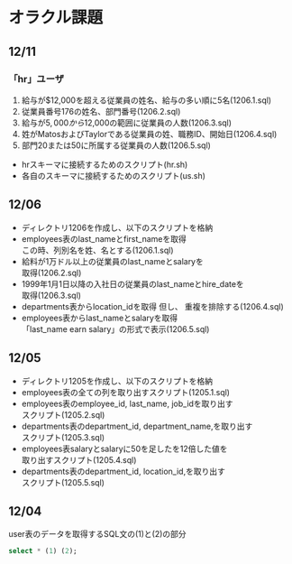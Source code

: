 # オラクル課題

## 12/11
### 「hr」ユーザ
1. 給与が$12,000を超える従業員の姓名、給与の多い順に5名(1206.1.sql)  
1. 従業員番号176の姓名、部門番号(1206.2.sql)  
1. 給与が$5,000から$12,000の範囲に従業員の人数(1206.3.sql)  
1. 姓がMatosおよびTaylorである従業員の姓、職務ID、開始日(1206.4.sql)  
1. 部門20または50に所属する従業員の人数(1206.5.sql)  
- hrスキーマに接続するためのスクリプト(hr.sh)
- 各自のスキーマに接続するためのスクリプト(us.sh)

## 12/06

- ディレクトリ1206を作成し、以下のスクリプトを格納
- employees表のlast_nameとfirst_nameを取得  
この時、列別名を姓、名とする(1206.1.sql)
- 給料が1万ドル以上の従業員のlast_nameとsalaryを  
取得(1206.2.sql)
- 1999年1月1日以降の入社日の従業員のlast_nameとhire_dateを  
取得(1206.3.sql)
- departments表からlocation_idを取得 但し、  重複を排除する(1206.4.sql)
- employees表からlast_nameとsalaryを取得  
「last_name earn salary」の形式で表示(1206.5.sql)

## 12/05

- ディレクトリ1205を作成し、以下のスクリプトを格納
- employees表の全ての列を取り出すスクリプト(1205.1.sql)
- employees表のemployee_id, last_name, job_idを取り出す  
スクリプト(1205.2.sql)
- departments表のdepartment_id, department_name,を取り出す  
スクリプト(1205.3.sql)
- employees表salaryとsalaryに50を足したを12倍した値を  
取り出すスクリプト(1205.4.sql)
- departments表のdepartment_id, location_id,を取り出す  
スクリプト(1205.5.sql)


## 12/04

user表のデータを取得するSQL文の(1)と(2)の部分

``` sql
select * (1) (2);
```
